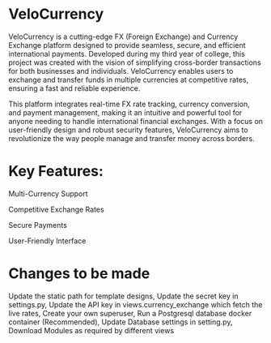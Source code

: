# VeloCurrency

VeloCurrency is a cutting-edge FX (Foreign Exchange) and Currency Exchange platform designed to provide seamless, secure, and efficient international payments. Developed during my third year of college, this project was created with the vision of simplifying cross-border transactions for both businesses and individuals. VeloCurrency enables users to exchange and transfer funds in multiple currencies at competitive rates, ensuring a fast and reliable experience.

This platform integrates real-time FX rate tracking, currency conversion, and payment management, making it an intuitive and powerful tool for anyone needing to handle international financial exchanges. With a focus on user-friendly design and robust security features, VeloCurrency aims to revolutionize the way people manage and transfer money across borders.

# Key Features:
Multi-Currency Support

Competitive Exchange Rates

Secure Payments

User-Friendly Interface

# Changes to be made
Update the static path for template designs,
Update the secret key in settings.py,
Update the API key in views.currency_exchange which fetch the live rates,
Create your own superuser,
Run a Postgresql database docker container (Recommended),
Update Database settings in setting.py,
Download Modules as required by different views
